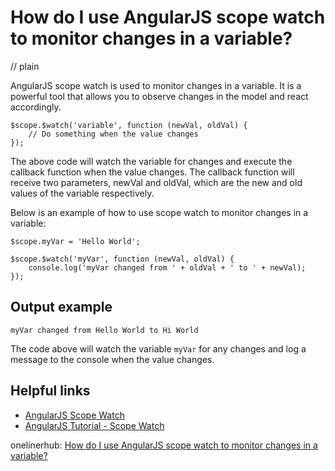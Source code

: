 # How do I use AngularJS scope watch to monitor changes in a variable?
// plain

AngularJS scope watch is used to monitor changes in a variable. It is a powerful tool that allows you to observe changes in the model and react accordingly.

```
$scope.$watch('variable', function (newVal, oldVal) {
    // Do something when the value changes
});
```

The above code will watch the variable for changes and execute the callback function when the value changes. The callback function will receive two parameters, newVal and oldVal, which are the new and old values of the variable respectively.

Below is an example of how to use scope watch to monitor changes in a variable:

```
$scope.myVar = 'Hello World';

$scope.$watch('myVar', function (newVal, oldVal) {
    console.log('myVar changed from ' + oldVal + ' to ' + newVal);
});
```

## Output example

```
myVar changed from Hello World to Hi World
```

The code above will watch the variable `myVar` for any changes and log a message to the console when the value changes.

## Helpful links
- [AngularJS Scope Watch](https://docs.angularjs.org/api/ng/type/$rootScope.Scope#$watch)
- [AngularJS Tutorial - Scope Watch](https://www.tutorialspoint.com/angularjs/angularjs_scope_watch.htm)

onelinerhub: [How do I use AngularJS scope watch to monitor changes in a variable?](https://onelinerhub.com/angularjs/how-do-i-use-angularjs-scope-watch-to-monitor-changes-in-a-variable)